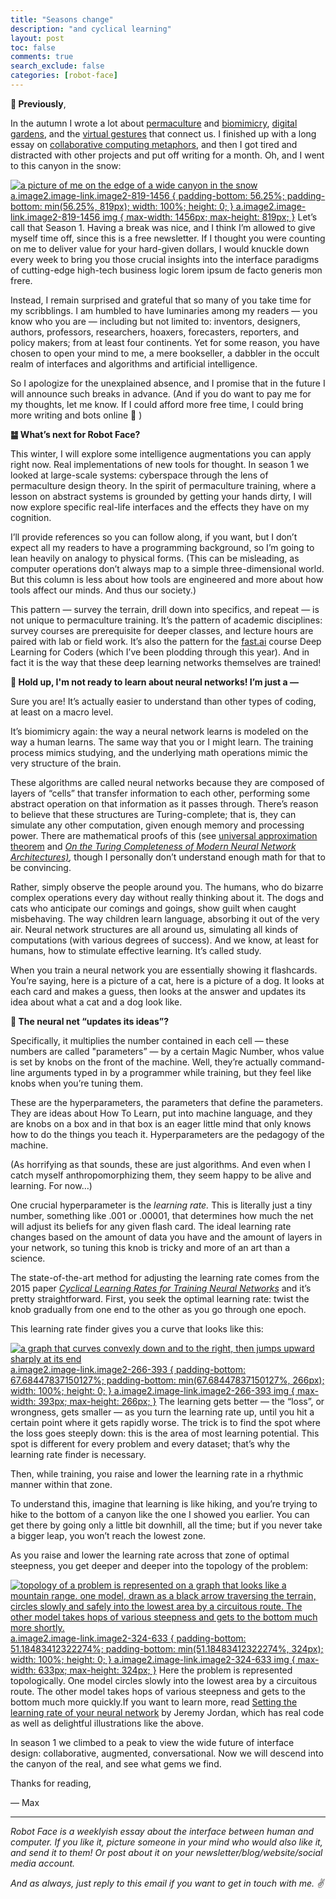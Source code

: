 ```yaml
---
title: "Seasons change"
description: "and cyclical learning"
layout: post
toc: false
comments: true
search_exclude: false
categories: [robot-face]
---
```

**🍂 Previously**,

In the autumn I wrote a lot about [permaculture](https://robotface.substack.com/p/the-law-of-the-instrument) and [biomimicry](https://robotface.substack.com/p/accelerating-succession), [digital gardens](https://robotface.substack.com/p/digital-gardens), and the [virtual gestures](https://robotface.substack.com/p/new-social-gestures) that connect us. I finished up with a long essay on [collaborative computing metaphors](https://robotface.substack.com/p/see-and-point), and then I got tired and distracted with other projects and put off writing for a month. Oh, and I went to this canyon in the snow:

[![a picture of me on the edge of a wide canyon in the snow](https://bucketeer-e05bbc84-baa3-437e-9518-adb32be77984.s3.amazonaws.com/public/images/232bd38f-6f00-48b4-8a8a-1ed0a1c8c6b3_1748x983.jpeg "a picture of me on the edge of a wide canyon in the snow")
 a.image2.image-link.image2-819-1456 {
 padding-bottom: 56.25%;
 padding-bottom: min(56.25%, 819px);
 width: 100%;
 height: 0;
 }
 a.image2.image-link.image2-819-1456 img {
 max-width: 1456px;
 max-height: 819px;
 }](https://cdn.substack.com/image/fetch/f_auto,q_auto:good,fl_progressive:steep/https%3A%2F%2Fbucketeer-e05bbc84-baa3-437e-9518-adb32be77984.s3.amazonaws.com%2Fpublic%2Fimages%2F232bd38f-6f00-48b4-8a8a-1ed0a1c8c6b3_1748x983.jpeg) Let’s call that Season 1. Having a break was nice, and I think I’m allowed to give myself time off, since this is a free newsletter. If I thought you were counting on me to deliver value for your hard-given dollars, I would knuckle down every week to bring you those crucial insights into the interface paradigms of cutting-edge high-tech business logic lorem ipsum de facto generis mon frere. 

Instead, I remain surprised and grateful that so many of you take time for my scribblings. I am humbled to have luminaries among my readers — you know who you are — including but not limited to: inventors, designers, authors, professors, researchers, hoaxers, forecasters, reporters, and policy makers; from at least four continents. Yet for some reason, you have chosen to open your mind to me, a mere bookseller, a dabbler in the occult realm of interfaces and algorithms and artificial intelligence. 

So I apologize for the unexplained absence, and I promise that in the future I will announce such breaks in advance. (And if you do want to pay me for my thoughts, let me know. If I could afford more free time, I could bring more writing and bots online 🤗 )

**䷄ What’s next for Robot Face?**

This winter, I will explore some intelligence augmentations you can apply right now. Real implementations of new tools for thought. In season 1 we looked at large-scale systems: cyberspace through the lens of permaculture design theory. In the spirit of permaculture training, where a lesson on abstract systems is grounded by getting your hands dirty, I will now explore specific real-life interfaces and the effects they have on my cognition. 

I’ll provide references so you can follow along, if you want, but I don’t expect all my readers to have a programming background, so I’m going to lean heavily on analogy to physical forms. (This can be misleading, as computer operations don’t always map to a simple three-dimensional world. But this column is less about how tools are engineered and more about how tools affect our minds. And thus our society.)

This pattern — survey the terrain, drill down into specifics, and repeat — is not unique to permaculture training. It’s the pattern of academic disciplines: survey courses are prerequisite for deeper classes, and lecture hours are paired with lab or field work. It’s also the pattern for the [fast.ai](https://fast.ai) course Deep Learning for Coders (which I’ve been plodding through this year). And in fact it is the way that these deep learning networks themselves are trained! 

**🙌 Hold up, I'm not ready to learn about neural networks! I’m just a —**

Sure you are! It’s actually easier to understand than other types of coding, at least on a macro level. 

It’s biomimicry again: the way a neural network learns is modeled on the way a human learns. The same way that you or I might learn. The training process mimics studying, and the underlying math operations mimic the very structure of the brain.

These algorithms are called neural networks because they are composed of layers of “cells” that transfer information to each other, performing some abstract operation on that information as it passes through. There’s reason to believe that these structures are Turing-complete; that is, they can simulate any other computation, given enough memory and processing power. There are mathematical proofs of this (see [universal approximation theorem](https://en.wikipedia.org/wiki/Universal_approximation_theorem) and *[On the Turing Completeness of Modern Neural Network Architectures)](https://deepai.org/publication/on-the-turing-completeness-of-modern-neural-network-architectures),* though I personally don’t understand enough math for that to be convincing. 

Rather, simply observe the people around you. The humans, who do bizarre complex operations every day without really thinking about it. The dogs and cats who anticipate our comings and goings, show guilt when caught misbehaving. The way children learn language, absorbing it out of the very air. Neural network structures are all around us, simulating all kinds of computations (with various degrees of success). And we know, at least for humans, how to stimulate effective learning. It’s called study.

When you train a neural network you are essentially showing it flashcards. You’re saying, here is a picture of a cat, here is a picture of a dog. It looks at each card and makes a guess, then looks at the answer and updates its idea about what a cat and a dog look like. 

**🤔 The neural net “updates its ideas”?**

Specifically, it multiplies the number contained in each cell — these numbers are called "parameters” — by a certain Magic Number, whos value is set by knobs on the front of the machine. Well, they’re actually command-line arguments typed in by a programmer while training, but they feel like knobs when you’re tuning them. 

These are the hyperparameters, the parameters that define the parameters. They are ideas about How To Learn, put into machine language, and they are knobs on a box and in that box is an eager little mind that only knows how to do the things you teach it. Hyperparameters are the pedagogy of the machine.

(As horrifying as that sounds, these are just algorithms. And even when I catch myself anthropomorphizing them, they seem happy to be alive and learning. For now…)

One crucial hyperparameter is the *learning rate.* This is literally just a tiny number, something like .001 or .00001, that determines how much the net will adjust its beliefs for any given flash card. The ideal learning rate changes based on the amount of data you have and the amount of layers in your network, so tuning this knob is tricky and more of an art than a science.

The state-of-the-art method for adjusting the learning rate comes from the 2015 paper *[Cyclical Learning Rates for Training Neural Networks](https://arxiv.org/abs/1506.01186)* and it’s pretty straightforward. First, you seek the optimal learning rate: twist the knob gradually from one end to the other as you go through one epoch.

This learning rate finder gives you a curve that looks like this:

[![a graph that curves convexly down and to the right, then jumps upward sharply at its end](https://bucketeer-e05bbc84-baa3-437e-9518-adb32be77984.s3.amazonaws.com/public/images/91e33bc4-10c6-48a0-9e70-014176e4670e_393x266.jpeg "a graph that curves convexly down and to the right, then jumps upward sharply at its end")
 a.image2.image-link.image2-266-393 {
 padding-bottom: 67.68447837150127%;
 padding-bottom: min(67.68447837150127%, 266px);
 width: 100%;
 height: 0;
 }
 a.image2.image-link.image2-266-393 img {
 max-width: 393px;
 max-height: 266px;
 }](https://cdn.substack.com/image/fetch/f_auto,q_auto:good,fl_progressive:steep/https%3A%2F%2Fbucketeer-e05bbc84-baa3-437e-9518-adb32be77984.s3.amazonaws.com%2Fpublic%2Fimages%2F91e33bc4-10c6-48a0-9e70-014176e4670e_393x266.jpeg) The learning gets better — the “loss”, or wrongness, gets smaller — as you turn the learning rate up, until you hit a certain point where it gets rapidly worse. The trick is to find the spot where the loss goes steeply down: this is the area of most learning potential. This spot is different for every problem and every dataset; that’s why the learning rate finder is necessary.

Then, while training, you raise and lower the learning rate in a rhythmic manner within that zone. 

To understand this, imagine that learning is like hiking, and you’re trying to hike to the bottom of a canyon like the one I showed you earlier. You can get there by going only a little bit downhill, all the time; but if you never take a bigger leap, you won’t reach the lowest zone.

As you raise and lower the learning rate across that zone of optimal steepness, you get deeper and deeper into the topology of the problem:

[![topology of a problem is represented on a graph that looks like a mountain range. one model, drawn as a black arrow traversing the terrain, circles slowly and safely into the lowest area by a circuitous route. The other model takes hops of various steepness and gets to the bottom much more shortly.](https://bucketeer-e05bbc84-baa3-437e-9518-adb32be77984.s3.amazonaws.com/public/images/c15919ce-5425-4b0d-96e0-3acfa2d7f4bf_633x324.png "topology of a problem is represented on a graph that looks like a mountain range. one model, drawn as a black arrow traversing the terrain, circles slowly and safely into the lowest area by a circuitous route. The other model takes hops of various steepness and gets to the bottom much more shortly.")
 a.image2.image-link.image2-324-633 {
 padding-bottom: 51.18483412322274%;
 padding-bottom: min(51.18483412322274%, 324px);
 width: 100%;
 height: 0;
 }
 a.image2.image-link.image2-324-633 img {
 max-width: 633px;
 max-height: 324px;
 }](https://cdn.substack.com/image/fetch/f_auto,q_auto:good,fl_progressive:steep/https%3A%2F%2Fbucketeer-e05bbc84-baa3-437e-9518-adb32be77984.s3.amazonaws.com%2Fpublic%2Fimages%2Fc15919ce-5425-4b0d-96e0-3acfa2d7f4bf_633x324.png) Here the problem is represented topologically. One model circles slowly into the lowest area by a circuitous route. The other model takes hops of various steepness and gets to the bottom much more quickly.If you want to learn more, read [Setting the learning rate of your neural network](https://www.jeremyjordan.me/nn-learning-rate/) by Jeremy Jordan, which has real code as well as delightful illustrations like the above. 

In season 1 we climbed to a peak to view the wide future of interface design: collaborative, augmented, conversational. Now we will descend into the canyon of the real, and see what gems we find.

Thanks for reading,

— Max



---

*Robot Face is a weeklyish essay about the interface between human and computer. If you like it, picture someone in your mind who would also like it, and send it to them! Or post about it on your newsletter/blog/website/social media account.* 

*And as always, just reply to this email if you want to get in touch with me. ✌️* 

